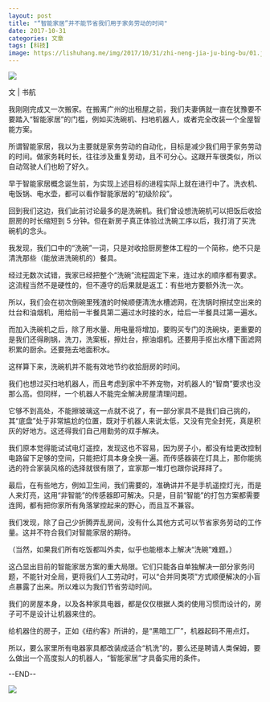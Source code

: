 ```yaml
---
layout: post
title: "“智能家居”并不能节省我们用于家务劳动的时间"
date: 2017-10-31
categories: 文章
tags: [科技]
image: https://lishuhang.me/img/2017/10/31/zhi-neng-jia-ju-bing-bu/01.jpg
---
```


![](http://mmbiz.qpic.cn/mmbiz_jpg/AdRKyBVLoHJPib9iapNurveYq0xuzKYdC9wmBTyBvGuXfwY7BO9csnUUZJq2Et8F6pUbzHgz7eKfG0bWBcnIWQibw/0?wx_fmt=jpeg)

文 | 书航

我刚刚完成又一次搬家。在搬离广州的出租屋之前，我们夫妻俩就一直在犹豫要不要踏入“智能家居”的门槛，例如买洗碗机、扫地机器人，或者完全改装一个全屋智能方案。

所谓智能家居，我以为主要就是家务劳动的自动化，目标是减少我们用于家务劳动的时间。做家务耗时长，往往涉及重复劳动，且不可分心。这跟开车很类似，所以自动驾驶人们也盼了好久。

早于智能家居概念诞生前，为实现上述目标的进程实际上就在进行中了。洗衣机、电饭锅、电水壶，都可以看作智能家居的“初级阶段”。

回到我们这边，我们此前讨论最多的是洗碗机。我们曾设想洗碗机可以把饭后收拾厨房的时长缩短到 5 分钟。但在新房子真正体验过洗碗工序以后，我打消了买洗碗机的念头。

我发现，我们口中的“洗碗”一词，只是对收拾厨房整体工程的一个简称，绝不只是清洗那些（能放进洗碗机的）餐具。

经过无数次试错，我家已经把整个“洗碗”流程固定下来，连过水的顺序都有要求。这流程当然不是硬性的，但不遵守的后果就是返工：有些地方要额外洗一次。

所以，我们会在初次倒碗里残渣的时候顺便清洗水槽滤网，在洗锅时擦拭空出来的灶台和油烟机，用给前一半餐具第二遍过水时接的水，给后一半餐具过第一遍水。

而加入洗碗机之后，除了用水量、用电量将增加，要购买专门的洗碗块，更重要的是我们还得刷锅，洗刀，洗案板，擦灶台，擦油烟机。还要用手抠出水槽下面滤网积累的厨余。还要拖去地面积水。

这样算下来，洗碗机并不能有效地节约收拾厨房的时间。

我们也想过买扫地机器人，而且考虑到家中不养宠物，对机器人的“智商”要求也没那么高。但同样，一个机器人不能完全解决房屋清理问题。

它够不到高处，不能擦玻璃这一点就不说了，有一部分家具不是我们自己挑的，其“底盘”处于非常尴尬的位置，既对于机器人来说太低，又没有完全封死，真是积灰的好地方。这还得我们自己用勤劳的双手解决。

我们原本觉得能试试电灯遥控，发现这也不容易，因为房子小，都没有给更改控制电路留下足够的空间，只能把灯具本身全换一遍。而传感器装在灯具上，那你能挑选的符合家装风格的选择就很有限了，宜家那一堆灯也跟你说拜拜了。

最后，在有些地方，例如卫生间，我们需要的，准确讲并不是手机遥控灯光，而是人来灯亮，这用“非智能”的传感器即可解决。只是，目前“智能”的打包方案都需要连网，都有把你家所有角落掌控起来的野心，而且互不兼容。

我们发现，除了自己少折腾弄乱房间，没有什么其他方式可以节省家务劳动的工作量。这并不符合我们对智能家居的期待。

（当然，如果我们所有吃饭都叫外卖，似乎也能根本上解决“洗碗”难题。）

这凸显出目前的智能家居方案的重大局限。它们只能各自单独解决一部分家务问题，不能针对全局，更将我们人工劳动时，可以“合并同类项”方式顺便解决的小盲点暴露了出来。所以难以为我们节省劳动时间。

我们的房屋本身，以及各种家具电器，都是仅仅根据人类的使用习惯而设计的，房子可不是设计让机器来住的。

给机器住的房子，正如《纽约客》所讲的，是“黑暗工厂”，机器起码不用点灯。

所以，要么家里所有电器家具都改装成适合“机洗”的，要么还是聘请人类保姆，要么做出一个高度拟人的机器人，“智能家居”才具备实用的条件。

--END--

![](https://lishuhang.me/img/2017/10/31/zhi-neng-jia-ju-bing-bu/01.jpg)